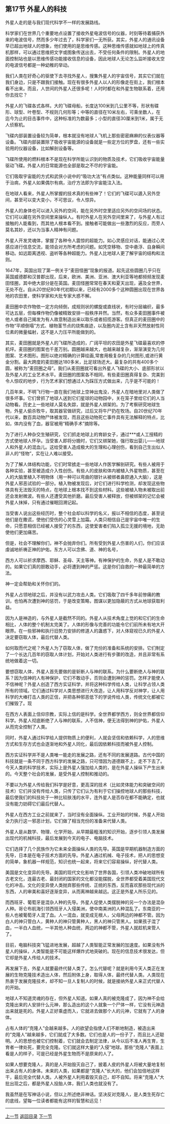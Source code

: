 ## 第17节 外星人的科技

外星人走的是与我们现代科学不一样的发展路线。

科学家们在世界几个重要地点设置了接收外星电波信号的仪器，时刻等待着捕获外来的电波信号，然而多少年过去了，科学家们一无所获。其实，外星人的通讯设备早已超出地球人的想象，他们使用的是思维传感。这种思维传感就如地球上的传真机那样，可以通过思维把文字或图象传送出去，不受任何条件的限制。外星人的地面控制站也是以思维传感功能接收信息的设备，因此地球人无论怎么监听接收太空的电波信号都是一种幼稚的举动。

我们人类在好奇心的驱使下去寻找外星人，搜集外星人的宇宙信号，其实它们就在我们身边，只是不跟我们接触。现在有很多外星人以人的形像走在街上，我们根本看不出来。而且，人世间的外星人还很多呢！人时时都在和外星生物联系着，还用你去找它？

外星人的飞碟各式各样。大的飞碟母船，长度达100米到几公里不等，形状有碟形、球型、叶卷型、不规则几何形等；中等的直径在10米左右，可乘坐数人，在迄今为止的目击事件中，这种标准的为数最多；小型的直径30厘米到1米，属于无人侦察机。

飞碟内部装置设备较为简单，根本就没有地球人飞机上那些密密麻麻的仪表仪器等设备。飞碟内部装置除了吸收宇宙能源的设备就是一些定方位的罗盘，还有一些实验用的仪器设备，比如解剖设备等。

飞碟所使用的燃料根本不是现在科学所能认识到的物质及技术，它们吸收宇宙能量驱动飞碟。外星人的日常能源也全部是取之不尽的宇宙能。

它们吸取宇宙能的方式和武侠小说中的“吸功大法”有点类似。这种能量同样可以用于治病，外星人如果偶尔有病，治疗方法即为宇宙能注入法。

在地球人看来，外星人所掌握的技术真的有些神了！它们的飞碟可以遁入另外空间，甚至可以变大变小，不可思议，令人惊异。

外星人的身体也可以进入另外的空间，能在另外时空里适应另外的空间场的状态。它们可以藏在另外空间里来操纵人。有时外星人在另外空间里来了，与外星人有过接触的人能看到，而其他人根本看不到。接触者可能做出一些激烈的反应，而旁人莫名其妙，还以为当事人精神有问题。

外星人开发灵魂体，掌握了各种令人震惊的超能力。如心灵感应对话，能通过心灵感应进行信息交流，能领会对方所考虑的问题。如凭空移物、空中悬浮、自身瞬间移动。如远距离透视、盗听等各种超能力。外星人比地球人更了解宇宙的结构和法则。

1647年，英国出现了第一例关于“麦田怪圈”现象的报道。起先这些圆圈几乎只在英国威德郡和汉普郡出现，后来，欧洲、美洲、亚洲、澳大利亚等地都频频发现麦田怪圈，其中绝大部分是在英国。麦田怪圈常常在春天和夏天出现，遍及全世界，无处不在。自从20世纪80年代初期以来，已经有2000多个这种圆圈出现在世界各地的农田里，使科学家和大批专家大惑不解。

麦田圈中农作物依一定方向倾倒，成规则状的螺旋或直线状，有时分层编织，最多可达五层，但每棵作物仍像被精致安排一般秩序井然。当然，有众多麦田圈事件被他人或者自己揭发为有人故意制造出来以取乐或者招揽游客。但真正的麦田圈中的作物“平顺倒塌”方式、植物茎节点的烧焦痕迹，以及圈内泥土含有非天然放射性同位素的微量幅射，这不是人力压平所能做到的。

其实，麦田圈就是外星人的飞碟所造成的，广阔平坦的农田是外星飞碟最喜欢的停机坪。麦田圈的图案也千差万别。圆圈越来越大，也越来越复杂，渐渐演变为几何图案、艺术图形。图形以绝对精确的计算绘画,常套用极复杂的几何图形,或进行黄金分割。最大跨度的麦田圈达180多米，比足球场还大。最复杂的共有400多个圆，被称为“麦田圈之母”。我们从麦田圈就可看出外星人飞碟的大小、底部形状以及外星人的工业艺术水平。麦田圈的图案各不相同，有些麦田圈真得复杂、完美到令人惊叹的地步，行为艺术家们想通过人为踩压方式做出来，几乎是不可能的！

几百年来，不明飞行物一直在我们地球上空神出鬼没，外星人在暗地里对人类做了很多坏事。它们曾抓了地球人送到它们星球的动物园中，关在笼子里给它们的人当动物看。历史上一些地球人莫名失踪，就是外星人绑架的。为了考察研究地球生物，外星人偷杀牧牛，取其器官做研究，过后又将牛尸扔在牧场。自20世纪70年代以来，数百具动物尸体被发现，而且这些动物死亡事件具有无法解释的特点，比如，体内没有了血，器官被用“精确手术”摘除等。

为了进行人种杂交生殖研究，它们抓走地球上的育龄女子，通过***或人工授精的方式使地球人怀孕。当受害人即将分娩时，它们又绑架她，强行取出婴儿——地球人和外星人的混血儿。这给受害人造成极大的生理和心理创伤，看到自己生出似人非人的“怪物”，实在让人难以接受。

为了了解人体结构功能，它们时常掳走一些地球人作医学解剖研究。有些人被用于各种实验，甚至被造成介入性创伤。有些人的皮肤和体内被植入外星物质，甚至在人的大脑里植入不明物体（用一种可以弯曲的银针从被绑者鼻腔通入大脑），这是外星人邪恶试验的一部分。植入物被发现后，对它们进行科学检测，却发现这些物体具有无法毁灭的特点，在地球上根本找不到这些材料。这些被植入物未被取出前还会发射微波。有些人还遭受其他折磨。最后受害人被释放，但被绑架的记忆会被外星人抹掉，只有通过催眠回溯记起。

当受害人说出这些经历时，整个社会却以科学的名义，报以不相信的态度，甚至说他们是在撒谎，使他们受伤的心灵雪上加霜。人类只相信自己是宇宙中唯一的生命，只愿意相信已经被人接受了的东西，这使爱害者们陷入孤立无援的境地，无助使他们更加痛苦。

但是，社会不理解你们，神不会抛弃你们。所有受到外星人伤害的人们，你们应该虔诚地祈祷正神的护佑，东方人可以念佛、道、神的名号，

西方人可以祈求摩西、耶稣、圣母、天主等神。有神保护的生命，外星人是不敢动的。如果它们真的胆敢动手，必将遭到神的严惩。这是你们自救的一种最简单的方法。

神一定会帮助和关怀你们的。

外星人占领地球之后，并没有以武力攻击人类。它们吸取了四千多年前惨痛的教训，也怕再次遭到神的惩罚，于是改变策略，图谋以更加隐蔽的方式从地球获取利益。

因为人是神造的，与外星人是截然不同的。外星人从技术角度上觉的和它们的生命相比，人体的整个机制太完美了。人体的形像与完善的功能令它们前所未有地大开眼界。在一些邪神和执行旧势力安排的修道人的蛊惑下，对人体窥视已久的外星人决定要窃取人体，最后代替人类。

如何取而代之呢？外星人为了窃取人体，做了充份的准备和系统的安排。它们制定了一个长达几百年的窃取人体计划，开始对人类进行有步骤的改造，并且非常有系统地做着这一切。

要想窃取人体，外星人首先要做的是斩断人与神的联系。为什么要断绝人与神的联系？因为信神的人有神保护，它们不敢动手，否则会遭到神的惩罚。怎样才能使人不信神呢？外星人创造了西方实证科学，并将这种科学传给人类，让科学占领人类所有的领域。它们通过科学对人类思想进行大改造，让人用科学反对神学，让人用科学的大棒打击人类的正信，并把各种邪恶低下的学说传给人类，传统文化都被它们摧毁了。现

在西方人表面上信仰宗教，实际上信的是科学。全世界都学西方，则全世界都信仰科学。外星人彻底断绝了人与神的联系，人不信神，便无法得到神的护佑，外星人从而完全控制了人类。

同时，外星人通过科学给人提供物质上的便利，人就会坚信和依赖科学，人的思维方式和生存方式也会逐渐地和外星人同化，最后因依赖科技而被外星人控制。

西方实证科学并不是人类唯一能走的发展之路，还有不同的发展道路。古代中国的科技就是一条不同于西方科学的发展之路，只可惜因为道德跟不上，走不下去了。今天人类的科学技术，实际上是外星人强加给人类的，是在外星人操纵下产生出来的。今天整个社会的发展，是受外星人控制和推动的。

不要以为外星人传给我们科学是好意，更高深的技术（比如灵体能力和突破空间的技术）它们并没有传给人类，只传了它们认为有利于它们操控地球人的那些科技，最后使我们的科技处于一种比较肤浅的水平，连外星人是否存在都不能确定，也就没有能力妨碍它们最后代替人。

外星人在西方工业之前就来了，当时没有全面操纵。工业开始的时候，外星人开始全力执行这一邪恶计划，它们做了相当充份的准备来代替人类。

外星人是从数学、物理、化学开始，从早期最粗浅的知识开始，逐步引领人类发展出现代的机械科技，最后发展到今天的电子、电脑技术。

它们选择了几个民族作为它未来全面操纵人类的先导。英国是早期机器制造方面的先导，日本是在电子技术方面的先导。外星人通过机械、电子技术，把人的思想变的简单，象机器一样规范，知识也统一起来，将来它们容易操纵，好代替人类。

美国是文化变异的先导。美国的现代文化影响了世界各国，引领人类冲破地球所有古老文化，连最古老、最封闭的国家的文化都没能摆脱，全世界都受着美国现代文化的冲击。文化的变异使人类抛弃那些传统、正统的东西，反而喜欢那些现代派的东西，人的审美和喜好逐渐变异，从而离神越来越远。这正是外星人所乐见的。

而西班牙、葡萄牙是混杂人种的先导。外星人促使人类摆脱神的另一个办法是混杂人种。哥仑布航海引领西班牙人入侵美洲，使中南美洲的人种混乱了。东南亚的一些人也被葡萄牙人混了血。人一混血，就变成无根人，父母两边的神都不管。因为白人的神只管白人，黄种人的神只管黄种人，黑人的神只管黑人。如果孩子混了血，一半白人血统，一半其他人种血统，两边的神都不管，外星人就趁机来管人了。

目前，电脑科技突飞猛进地发展，超越了人类智能正常发展的加速度。如果没有外星人的操纵，人类智能是不可能这样爆炸式地突破的。现在的信息技术很发达，但它却是外星人传给人的技术。

再发展下去，外星人就要最终代替人类了。怎么代替呢？就是利用今天人类正在发展的生物克隆技术造出人体，然后附体上身，取得人体，最终代替人类。人类现在热衷于发展克隆技术，却不知一旦人复制人的时候，就是接纳外星人来正式代替人的开始。

地球人不知道灵魂的存在，但外星人知道。如果人真的被克隆成了，因为神不会给克隆出来的人安排什么元神，那么造出的这个人就象一个尸体一样，它没有元神造出来就是死的。外星人正好乘虚而入，它就进去做那个人的元神，它就有了人的身体。

占有人体的“克隆人”会越来越多。人的欲望会指使人们不断地制造，被造出来的“克隆人”越来越多，它们就成了大多数。它们也是人的一份子了，而且比人还聪明。人的思想也被它们控制着，它们就会去制定法律，从今以后不准人再生育，生育者一律处死，要完全克隆。它们就这样大量的“入侵”地球。那些“克隆人”表面上看是人的样子，可是已经是外星生物而不是原来的人了。

如果人想要克隆人，真的是人开始毁灭自己了，披着人皮的外星人将被大量地复制出来占有人的身体。未来的人类，如果都是“克隆人”长大的，他们会加倍地这样干，最后完全代替人类。人被外星人利用着毁灭自己，却不自知。将来“克隆人”大批出现之后，都是外星人投胎人体，我们人类也就没有了。

我虽然是在写神话小说，但以上所述绝非神话。坚决反对克隆人，是人类生死存亡的底线，望每一位读者都能有这样的智慧和远见！

---

[上一节](myth16.md)	[返回目录](myth-index.md)	[下一节](myth18.md)